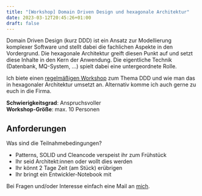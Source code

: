 ```yaml
---
title: "[Workshop] Domain Driven Design und hexagonale Architektur"
date: 2023-03-12T20:45:26+01:00
draft: false
---
```


Domain Driven Design (kurz DDD) ist ein Ansatz zur Modellierung komplexer Software und stellt dabei die 
fachlichen Aspekte in den Vordergrund. Die hexagonale Architektur greift diesen Punkt auf und setzt diese 
Inhalte in den Kern der Anwendung. Die eigentliche Technik (Datenbank, MQ-System, ...) spielt dabei eine 
untergeordnete Rolle.

Ich biete einen [regelmäßigen Workshop](https://it-bildungshaus.de/weiterbildung/seminar-ddd-domain-driven-design) 
zum Thema DDD und wie man das in hexagonaler Architektur umsetzt an. Alternativ komme ich auch gerne zu euch 
in die Firma.

**Schwierigkeitsgrad**: Anspruchsvoller  
**Workshop-Größe**: max. 10 Personen

## Anforderungen
Was sind die Teilnahmebedingungen?
* Patterns, SOLID und Cleancode verspeist ihr zum Frühstück
* Ihr seid Architekt:innen oder wollt dies werden
* Ihr könnt 2 Tage Zeit (am Stück) erübrigen
* Ihr bringt ein Entwickler-Notebook mit

Bei Fragen und/oder Interesse einfach eine Mail an [mich](mailto:mail@larmic.de?subject=Workshop:%20DDD%20und%20hex.%20Architektur).
